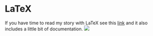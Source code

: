# LaTeX
If you have time to read my story with LaTeX see this [link](https://nawafalageel.medium.com/why-latex-is-a-must-for-students-80b5a8f118ae) and it also includes a little bit of documentation.
![](/Users/nawafalageel/Documents/GitHub/LaTeX/Draft/LaTeX.jpg)
